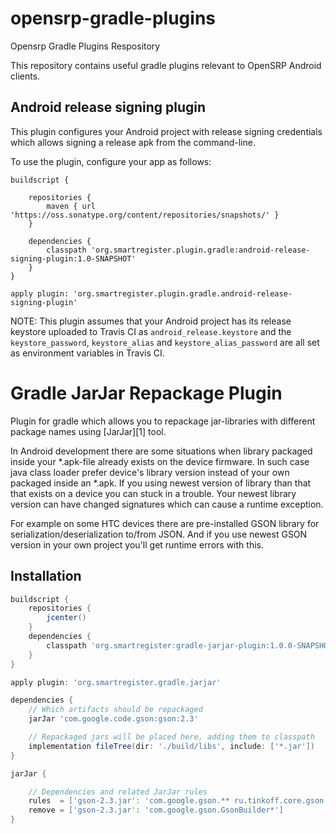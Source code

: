 # opensrp-gradle-plugins
Opensrp Gradle Plugins Respository

This repository contains useful gradle plugins relevant to OpenSRP Android clients.


## Android release signing plugin

This plugin configures your Android project with release signing credentials which allows signing a release apk from the command-line.

To use the plugin, configure your app as follows:

```$xslt
buildscript {

    repositories {
        maven { url 'https://oss.sonatype.org/content/repositories/snapshots/' }
    }
    
    dependencies {
        classpath 'org.smartregister.plugin.gradle:android-release-signing-plugin:1.0-SNAPSHOT'
    }
}

apply plugin: 'org.smartregister.plugin.gradle.android-release-signing-plugin'
```

NOTE: This plugin assumes that your Android project has its release keystore uploaded to Travis CI as `android_release.keystore` and the `keystore_password`, `keystore_alias` and `keystore_alias_password` are all set as environment variables in Travis CI.



Gradle JarJar Repackage Plugin
==============================

Plugin for gradle which allows you to repackage jar-libraries with different package names using [JarJar][1] tool.

In Android development there are some situations when library packaged inside your *.apk-file already exists on the device firmware.
In such case java class loader prefer device's library version instead of your own packaged inside an *.apk.
If you using newest version of library than that that exists on a device you can stuck in a trouble.
Your newest library version can have changed signatures which can cause a runtime exception.

For example on some HTC devices there are pre-installed GSON library for serialization/deserialization to/from JSON.
And if you use newest GSON version in your own project you'll get runtime errors with this.

Installation
------------

```groovy
buildscript {
    repositories {
        jcenter()
    }
    dependencies {
        classpath 'org.smartregister:gradle-jarjar-plugin:1.0.0-SNAPSHOT'
    }
}

apply plugin: 'org.smartregister.gradle.jarjar'

dependencies {
    // Which artifacts should be repackaged
    jarJar 'com.google.code.gson:gson:2.3'

    // Repackaged jars will be placed here, adding them to classpath
    implementation fileTree(dir: './build/libs', include: ['*.jar'])
}

jarJar {

    // Dependencies and related JarJar rules
    rules  = ['gson-2.3.jar': 'com.google.gson.** ru.tinkoff.core.gson.@1']
    remove = ['gson-2.3.jar': 'com.google.gson.GsonBuilder*']
}

```
